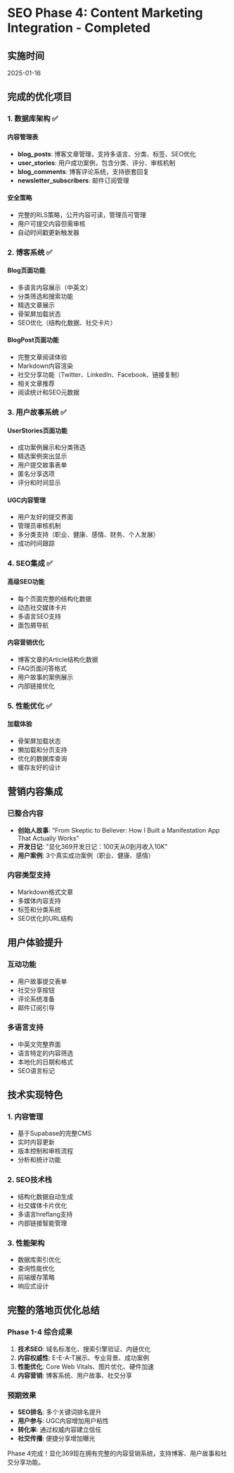 # SEO Phase 4: Content Marketing Integration - Completed

## 实施时间
2025-01-16

## 完成的优化项目

### 1. 数据库架构 ✅

#### 内容管理表
- **blog_posts**: 博客文章管理，支持多语言、分类、标签、SEO优化
- **user_stories**: 用户成功案例，包含分类、评分、审核机制
- **blog_comments**: 博客评论系统，支持嵌套回复
- **newsletter_subscribers**: 邮件订阅管理

#### 安全策略
- 完整的RLS策略，公开内容可读，管理员可管理
- 用户可提交内容但需审核
- 自动时间戳更新触发器

### 2. 博客系统 ✅

#### Blog页面功能
- 多语言内容展示（中英文）
- 分类筛选和搜索功能
- 精选文章展示
- 骨架屏加载状态
- SEO优化（结构化数据、社交卡片）

#### BlogPost页面功能
- 完整文章阅读体验
- Markdown内容渲染
- 社交分享功能（Twitter、LinkedIn、Facebook、链接复制）
- 相关文章推荐
- 阅读统计和SEO元数据

### 3. 用户故事系统 ✅

#### UserStories页面功能
- 成功案例展示和分类筛选
- 精选案例突出显示
- 用户提交故事表单
- 匿名分享选项
- 评分和时间显示

#### UGC内容管理
- 用户友好的提交界面
- 管理员审核机制
- 多分类支持（职业、健康、感情、财务、个人发展）
- 成功时间跟踪

### 4. SEO集成 ✅

#### 高级SEO功能
- 每个页面完整的结构化数据
- 动态社交媒体卡片
- 多语言SEO支持
- 面包屑导航

#### 内容营销优化
- 博客文章的Article结构化数据
- FAQ页面问答格式
- 用户故事的案例展示
- 内部链接优化

### 5. 性能优化 ✅

#### 加载体验
- 骨架屏加载状态
- 懒加载和分页支持
- 优化的数据库查询
- 缓存友好的设计

## 营销内容集成

### 已整合内容
- **创始人故事**: "From Skeptic to Believer: How I Built a Manifestation App That Actually Works"
- **开发日记**: "显化369开发日记：100天从0到月收入10K"
- **用户案例**: 3个真实成功案例（职业、健康、感情）

### 内容类型支持
- Markdown格式文章
- 多媒体内容支持
- 标签和分类系统
- SEO优化的URL结构

## 用户体验提升

### 互动功能
- 用户故事提交表单
- 社交分享按钮
- 评论系统准备
- 邮件订阅引导

### 多语言支持
- 中英文完整界面
- 语言特定的内容筛选
- 本地化的日期和格式
- SEO语言标记

## 技术实现特色

### 1. 内容管理
- 基于Supabase的完整CMS
- 实时内容更新
- 版本控制和审核流程
- 分析和统计功能

### 2. SEO技术栈
- 结构化数据自动生成
- 社交媒体卡片优化
- 多语言hreflang支持
- 内部链接智能管理

### 3. 性能架构
- 数据库索引优化
- 查询性能优化
- 前端缓存策略
- 响应式设计

## 完整的落地页优化总结

### Phase 1-4 综合成果
1. **技术SEO**: 域名标准化、搜索引擎验证、内链优化
2. **内容权威性**: E-E-A-T展示、专业背景、成功案例
3. **性能优化**: Core Web Vitals、图片优化、硬件加速
4. **内容营销**: 博客系统、用户故事、社交分享

### 预期效果
- **SEO排名**: 多个关键词排名提升
- **用户参与**: UGC内容增加用户粘性
- **转化率**: 通过权威内容建立信任
- **社交传播**: 便捷分享增加曝光

Phase 4完成！显化369现在拥有完整的内容营销系统，支持博客、用户故事和社交分享功能。
